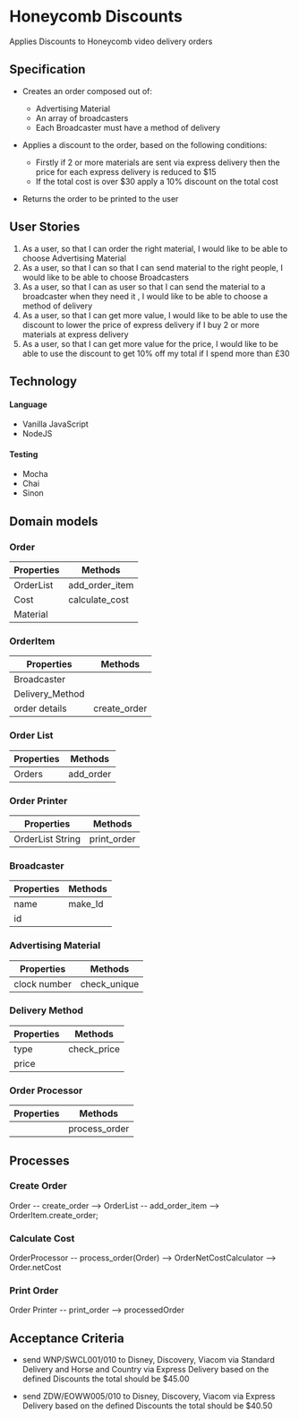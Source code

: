 # Honeycomb Discounts
Applies Discounts to Honeycomb video delivery orders

## Specification
* Creates an order composed out of:
  * Advertising Material
  * An array of broadcasters
  * Each Broadcaster must have a method of delivery

* Applies a discount to the order, based on the following conditions:
  * Firstly if 2 or more materials are sent via express delivery then the price for each express delivery is reduced to $15
  * If the total cost is over $30 apply a 10% discount on the total cost

* Returns the order to be printed to the user

## User Stories

1. As a user, so that I can order the right material, I would like to be able to choose Advertising Material
2. As a user, so that I can so that I can send material to the right people, I would like to be able to choose Broadcasters
3. As a user, so that I can as user so that I can send the material to a broadcaster when they need it , I would like to be able to choose a method of delivery
4. As a user, so that I can get more value, I would like to be able to use the discount to lower the price of express delivery if I buy 2 or more materials at express delivery
5. As a user, so that I can get more value for the price, I would like to be able to use the discount to get 10% off my total if I spend more than £30

## Technology

#### Language
* Vanilla JavaScript
* NodeJS

#### Testing
* Mocha
* Chai
* Sinon
## Domain models

### Order

|Properties|Methods|
|----------|-------|
|OrderList|add_order_item|
|Cost|calculate_cost|
|Material||

### OrderItem

|Properties| Methods|
|----------|--------|
|Broadcaster||
|Delivery_Method||
|order details|create_order|

### Order List

|Properties|Methods|
|----------|-------|
|Orders|add_order|


### Order Printer

|Properties|Methods|
|----------|-------|
|OrderList String|print_order|

### Broadcaster
|Properties|Methods|
|----------|-------|
| name|make_Id|
| id||

### Advertising Material
|Properties|Methods|
|----------|-------|
|clock number|check_unique|

### Delivery Method
|Properties|Methods|
|----------|-------|
|type|check_price|
|price||

### Order Processor
|Properties|Methods|
|----------|-------|
||process_order|

## Processes

### Create Order
Order -- create_order --> OrderList -- add_order_item --> OrderItem.create_order;

### Calculate Cost
OrderProcessor -- process_order(Order) --> OrderNetCostCalculator --> Order.netCost

### Print Order
Order Printer -- print_order --> processedOrder

## Acceptance Criteria
* send WNP/SWCL001/010 to Disney, Discovery, Viacom via Standard Delivery and Horse and Country via Express Delivery based on the defined Discounts the total should be $45.00

* send ZDW/EOWW005/010 to Disney, Discovery, Viacom via Express Delivery based on the defined Discounts the total should be $40.50
